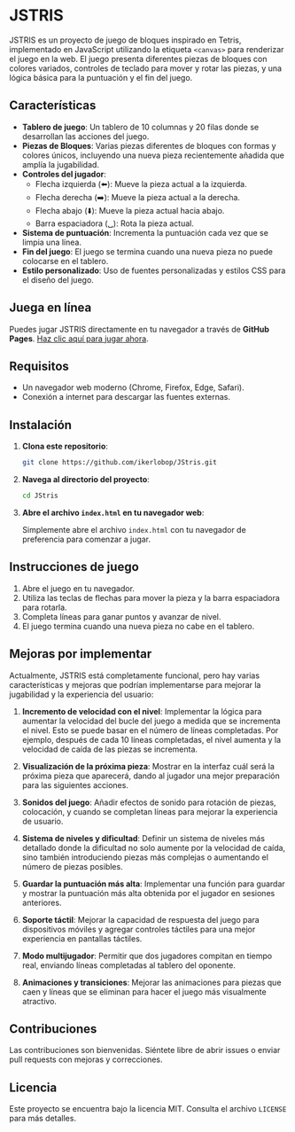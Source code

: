 # JSTRIS

JSTRIS es un proyecto de juego de bloques inspirado en Tetris, implementado en JavaScript utilizando la etiqueta `<canvas>` para renderizar el juego en la web. El juego presenta diferentes piezas de bloques con colores variados, controles de teclado para mover y rotar las piezas, y una lógica básica para la puntuación y el fin del juego.

## Características

- **Tablero de juego**: Un tablero de 10 columnas y 20 filas donde se desarrollan las acciones del juego.
- **Piezas de Bloques**: Varias piezas diferentes de bloques con formas y colores únicos, incluyendo una nueva pieza recientemente añadida que amplía la jugabilidad.
- **Controles del jugador**:
  - Flecha izquierda (⬅️): Mueve la pieza actual a la izquierda.
  - Flecha derecha (➡️): Mueve la pieza actual a la derecha.
  - Flecha abajo (⬇️): Mueve la pieza actual hacia abajo.
  - Barra espaciadora (␣): Rota la pieza actual.
- **Sistema de puntuación**: Incrementa la puntuación cada vez que se limpia una línea.
- **Fin del juego**: El juego se termina cuando una nueva pieza no puede colocarse en el tablero.
- **Estilo personalizado**: Uso de fuentes personalizadas y estilos CSS para el diseño del juego.

## Juega en línea

Puedes jugar JSTRIS directamente en tu navegador a través de **GitHub Pages**. [Haz clic aquí para jugar ahora](https://ikerlobop.github.io/JStris/).

## Requisitos

- Un navegador web moderno (Chrome, Firefox, Edge, Safari).
- Conexión a internet para descargar las fuentes externas.

## Instalación

1. **Clona este repositorio**:

    ```bash
    git clone https://github.com/ikerlobop/JStris.git
    ```

2. **Navega al directorio del proyecto**:

    ```bash
    cd JStris
    ```

3. **Abre el archivo `index.html` en tu navegador web**:

    Simplemente abre el archivo `index.html` con tu navegador de preferencia para comenzar a jugar.

## Instrucciones de juego

1. Abre el juego en tu navegador.
2. Utiliza las teclas de flechas para mover la pieza y la barra espaciadora para rotarla.
3. Completa líneas para ganar puntos y avanzar de nivel.
4. El juego termina cuando una nueva pieza no cabe en el tablero.

## Mejoras por implementar

Actualmente, JSTRIS está completamente funcional, pero hay varias características y mejoras que podrían implementarse para mejorar la jugabilidad y la experiencia del usuario:

1. **Incremento de velocidad con el nivel**: Implementar la lógica para aumentar la velocidad del bucle del juego a medida que se incrementa el nivel. Esto se puede basar en el número de líneas completadas. Por ejemplo, después de cada 10 líneas completadas, el nivel aumenta y la velocidad de caída de las piezas se incrementa.

2. **Visualización de la próxima pieza**: Mostrar en la interfaz cuál será la próxima pieza que aparecerá, dando al jugador una mejor preparación para las siguientes acciones.

3. **Sonidos del juego**: Añadir efectos de sonido para rotación de piezas, colocación, y cuando se completan líneas para mejorar la experiencia de usuario.

4. **Sistema de niveles y dificultad**: Definir un sistema de niveles más detallado donde la dificultad no solo aumente por la velocidad de caída, sino también introduciendo piezas más complejas o aumentando el número de piezas posibles.

5. **Guardar la puntuación más alta**: Implementar una función para guardar y mostrar la puntuación más alta obtenida por el jugador en sesiones anteriores.

6. **Soporte táctil**: Mejorar la capacidad de respuesta del juego para dispositivos móviles y agregar controles táctiles para una mejor experiencia en pantallas táctiles.

7. **Modo multijugador**: Permitir que dos jugadores compitan en tiempo real, enviando líneas completadas al tablero del oponente.

8. **Animaciones y transiciones**: Mejorar las animaciones para piezas que caen y líneas que se eliminan para hacer el juego más visualmente atractivo.

## Contribuciones

Las contribuciones son bienvenidas. Siéntete libre de abrir issues o enviar pull requests con mejoras y correcciones.

## Licencia

Este proyecto se encuentra bajo la licencia MIT. Consulta el archivo `LICENSE` para más detalles.
